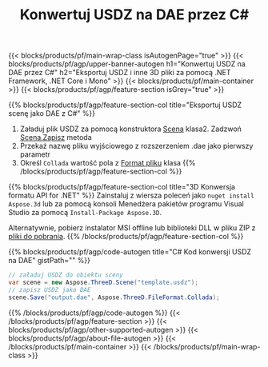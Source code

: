 ﻿---
title: Konwertuj USDZ na DAE przez C# 
description: Konwertuj pliki USDZ i inne 3D za pomocą .NET API
url: /pl/net/conversion/usdz-to-dae/
family: 3d
platformtag: net
feature: conversion
informat: USDZ
outformat: DAE
otherformats: DRC HTML DAE ASE STL PLY 3MF OBJ 
---
{{< blocks/products/pf/main-wrap-class isAutogenPage="true" >}}
{{< blocks/products/pf/agp/upper-banner-autogen h1="Konwertuj USDZ na DAE przez C#" h2="Eksportuj USDZ i inne 3D pliki za pomocą .NET Framework, .NET Core i Mono" >}}
{{< blocks/products/pf/main-container >}}
{{< blocks/products/pf/agp/feature-section isGrey="true" >}}

{{% blocks/products/pf/agp/feature-section-col title="Eksportuj USDZ scenę jako DAE z C#" %}}
1. Załaduj plik USDZ za pomocą konstruktora [Scena](https://apireference.aspose.com/3d/net/aspose.threed/scene) klasa2. Zadzwoń [Scena.Zapisz](https://apireference.aspose.com/3d/net/aspose.threed/scene/methods/save/index) metoda
3. Przekaż nazwę pliku wyjściowego z rozszerzeniem .dae jako pierwszy parametr
4. Określ `Collada` wartość pola z [Format pliku](https://apireference.aspose.com/3d/net/aspose.threed/fileformat/fields/index) klasa
{{% /blocks/products/pf/agp/feature-section-col %}}

{{% blocks/products/pf/agp/feature-section-col title="3D Konwersja formatu API for .NET" %}}
Zainstaluj z wiersza poleceń jako ```nuget install Aspose.3d``` lub za pomocą konsoli Menedżera pakietów programu Visual Studio za pomocą ```Install-Package Aspose.3D```.

Alternatywnie, pobierz instalator MSI offline lub biblioteki DLL w pliku ZIP z [pliki do pobrania](https://releases.aspose.com/3d/net).
{{% /blocks/products/pf/agp/feature-section-col %}}

{{% blocks/products/pf/agp/code-autogen title="C# Kod konwersji USDZ na DAE" gistPath="" %}}
```cs
// załaduj USDZ do obiektu sceny 
var scene = new Aspose.ThreeD.Scene("template.usdz");
// zapisz USDZ jako DAE 
scene.Save("output.dae", Aspose.ThreeD.FileFormat.Collada);

```
{{% /blocks/products/pf/agp/code-autogen %}}
{{< /blocks/products/pf/agp/feature-section >}}
{{< blocks/products/pf/agp/other-supported-autogen >}}
{{< blocks/products/pf/agp/about-file-autogen >}}
{{< /blocks/products/pf/main-container >}}
{{< /blocks/products/pf/main-wrap-class >}}